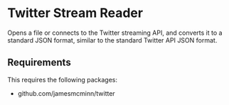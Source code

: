 # Twitter Stream Reader
Opens a file or connects to the Twitter streaming API, and converts it to a 
standard JSON format, similar to the standard Twitter API JSON format.

## Requirements
This requires the following packages:
 - github.com/jamesmcminn/twitter